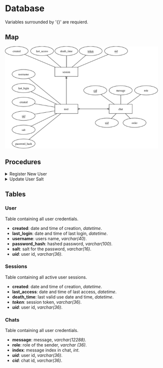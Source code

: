 # Database

Variables surrounded by '{}' are requierd.

## Map

![map image](map.png?raw=true)

## Procedures

<details>
<summary>Register New User</summary>

<br>

Creates a new user.

``` sql
CALL register_new_user({username}, {password hash}, {salt})
```

```python
cursor.callproc("register_new_user", ({username}, {hash}, {salt}))
```
  
</details>

<details>
<summary>Update User Salt</summary>

<br>

Updates the salt and last login, call at every login

``` sql
CALL update_user_salt({username}, {salt})
```

```python
cursor.callproc("update_user_salt", ({username}, {salt}))
```
  
</details>

## Tables

### User

Table containing all user credentials.

- **created**: date and time of creation, *datetime*.
- **last_login**: date and time of last login, *datetime*.
- **username**: users name, *varchar(40)*.
- **password_hash**: hashed password, *varchar(100)*.
- **salt**: salt for the password, *varchar(16)*.
- ***uid***: user id, *varchar(36)*.

### Sessions

Table containing all active user sessions.

- **created**: date and time of creation, *datetime*.
- **last_access**: date and time of last access, *datetime*.
- **death_time**: last valid use date and time, *datetime*.
- ***token***: session token, *varchar(36)*.
- ***uid***: user id, *varchar(36)*.

### Chats

Table containing all user credentials.

- **message**: message, *varchar(12288)*.
- **role**: role of the sender, *varchar (36)*.
- **index**: message index in chat, *int*.
- ***uid***: user id, *varchar(36)*.
- ***cid***: chat id, *varchar(36)*.
  
</details>
